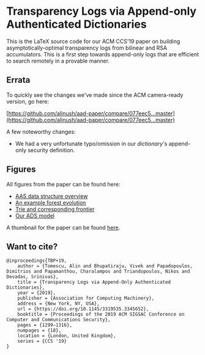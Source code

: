 # Transparency Logs via Append-only Authenticated Dictionaries
 
This is the LaTeX source code for our ACM CCS'19 paper on building asymptotically-optimal transparency logs from bilinear and RSA accumulators.
This is a first step towards append-only logs that are efficient to search remotely in a provable manner.

## Errata

To quickly see the changes we've made since the ACM camera-ready version, go here:

[https://github.com/alinush/aad-paper/compare/077eec5...master](https://github.com/alinush/aad-paper/compare/077eec5...master)

A few noteworthy changes:

 - We had a very unfortunate typo/omission in our *dictionary*'s append-only security definition.

## Figures

All figures from the paper can be found here:

 - [AAS data structure overview](https://docs.google.com/presentation/d/1hbxKDmJba3_q8OSLFa6KV2-UlyOtShPgVmeOtErKjAU/edit?usp=sharing)
 - [An example forest evolution](https://docs.google.com/presentation/d/1_tGMZ3JcwuMdcq-EA9fWil5GxeGbeT2YG6wBgAMsKs4/edit?usp=sharing)
 - [Trie and corresponding frontier](https://docs.google.com/presentation/d/1LA_HU0lrdc-1-fg87dv6HzqB6rMF6tAWGGHWt0ZF6b8/edit?usp=sharing)
 - [Our ADS model](https://docs.google.com/presentation/d/1UG5bqioESx35o3sWT-s92FkpYQufgoyFuc6Y6tzdZQY/edit?usp=sharing)
 
A thumbnail for the paper can be found [here](https://docs.google.com/presentation/d/1HAgOpNK7-VuJm5c80A0HtQudx-RDC1f3xUAtufu8oSE/edit?usp=sharing).

## Want to cite?

    @inproceedings{TBP+19,
        author = {Tomescu, Alin and Bhupatiraju, Vivek and Papadopoulos, Dimitrios and Papamanthou, Charalampos and Triandopoulos, Nikos and Devadas, Srinivas},
        title = {Transparency Logs via Append-Only Authenticated Dictionaries},
        year = {2019},
        publisher = {Association for Computing Machinery},
        address = {New York, NY, USA},
        url = {https://doi.org/10.1145/3319535.3345652},
        booktitle = {Proceedings of the 2019 ACM SIGSAC Conference on Computer and Communications Security},
        pages = {1299–1316},
        numpages = {18},
        location = {London, United Kingdom},
        series = {CCS '19}
    }
